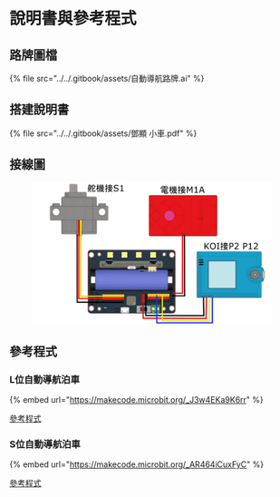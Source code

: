 # 說明書與參考程式

## 路牌圖檔

{% file src="../../.gitbook/assets/自動導航路牌.ai" %}

## 搭建說明書

{% file src="../../.gitbook/assets/鄧顯 小車.pdf" %}

## 接線圖

<figure><img src="../../.gitbook/assets/wiring (2).png" alt=""><figcaption></figcaption></figure>

## 參考程式

### L位自動導航泊車

{% embed url="https://makecode.microbit.org/_J3w4EKa9K6rr" %}

[參考程式](https://makecode.microbit.org/\_J3w4EKa9K6rr)

### S位自動導航泊車

{% embed url="https://makecode.microbit.org/_AR464iCuxFyC" %}

[參考程式](https://makecode.microbit.org/\_AR464iCuxFyC)
